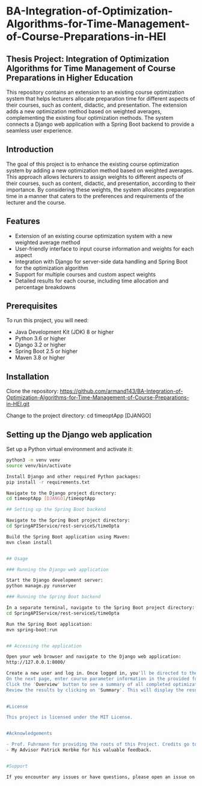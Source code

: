 
# BA-Integration-of-Optimization-Algorithms-for-Time-Management-of-Course-Preparations-in-HEI 

## Thesis Project: Integration of Optimization Algorithms for Time Management of Course Preparations in Higher Education

This repository contains an extension to an existing course optimization system that helps lecturers allocate preparation time for different aspects of their courses, such as content, didactic, and presentation. The extension adds a new optimization method based on weighted averages, complementing the existing four optimization methods. The system connects a Django web application with a Spring Boot backend to provide a seamless user experience.

## Introduction

The goal of this project is to enhance the existing course optimization system by adding a new optimization method based on weighted averages. This approach allows lecturers to assign weights to different aspects of their courses, such as content, didactic, and presentation, according to their importance. By considering these weights, the system allocates preparation time in a manner that caters to the preferences and requirements of the lecturer and the course.

## Features

- Extension of an existing course optimization system with a new weighted average method
- User-friendly interface to input course information and weights for each aspect
- Integration with Django for server-side data handling and Spring Boot for the optimization algorithm
- Support for multiple courses and custom aspect weights
- Detailed results for each course, including time allocation and percentage breakdowns

## Prerequisites

To run this project, you will need:

- Java Development Kit (JDK) 8 or higher
- Python 3.6 or higher
- Django 3.2 or higher
- Spring Boot 2.5 or higher
- Maven 3.8 or higher

## Installation

Clone the repository:
https://github.com/armand143/BA-Integration-of-Optimization-Algorithms-for-Time-Management-of-Course-Preparations-in-HEI.git

Change to the project directory:
cd timeoptApp [DJANGO]


## Setting up the Django web application

Set up a Python virtual environment and activate it:

```bash
python3 -m venv venv
source venv/bin/activate

Install Django and other required Python packages:
pip install -r requirements.txt

Navigate to the Django project directory:
cd timeoptApp [DJANGO]/timeoptApp

## Setting up the Spring Boot backend

Navigate to the Spring Boot project directory:
cd SpringAPIService/rest-serviceS/timeOpta

Build the Spring Boot application using Maven:
mvn clean install


## Usage

### Running the Django web application

Start the Django development server:
python manage.py runserver

### Running the Spring Boot backend

In a separate terminal, navigate to the Spring Boot project directory:
cd SpringAPIService/rest-serviceS/timeOpta

Run the Spring Boot application:
mvn spring-boot:run


## Accessing the application

Open your web browser and navigate to the Django web application:
http://127.0.0.1:8000/

Create a new user and log in. Once logged in, you'll be directed to the Profile Page, where you can update your profile information, select already available courses or create new ones, and start the optimization process by clicking on the big green button below.
On the next page, enter course parameter information in the provided form, along with an estimate of the time you think will be sufficient for each course. Tooltips are available on hover to provide more insight into each parameter.
Click the 'Overview' button to see a summary of all completed optimization runs. On the next page, run the optimization process (click 'Optimize') to obtain the time allocation results.
Review the results by clicking on 'Summary'. This will display the results of all optimization strategies along with an evaluation done using Mean Absolute Deviation (MAD) and Standard Deviation (STD) metrics.

    
#License

This project is licensed under the MIT License.


#Acknowledgements

- Prof. Fuhrmann for providing the roots of this Project. Credits go to him for the time allocation algorithm that's been used here. 
- My Advisor Patrick Herbke for his valuable feedback. 


#Support

If you encounter any issues or have questions, please open an issue on the GitHub repository.
